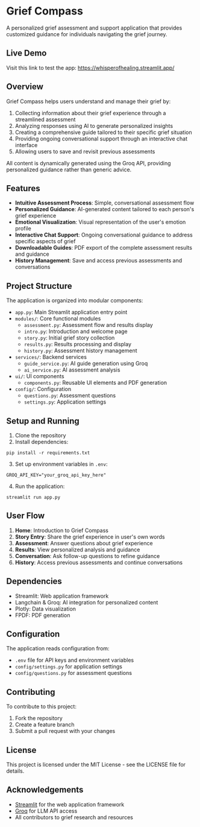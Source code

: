 # Grief Compass

A personalized grief assessment and support application that provides customized guidance for individuals navigating the grief journey.

## Live Demo

Visit this link to test the app: https://whisperofhealing.streamlit.app/

## Overview

Grief Compass helps users understand and manage their grief by:

1. Collecting information about their grief experience through a streamlined assessment
2. Analyzing responses using AI to generate personalized insights
3. Creating a comprehensive guide tailored to their specific grief situation
4. Providing ongoing conversational support through an interactive chat interface
5. Allowing users to save and revisit previous assessments

All content is dynamically generated using the Groq API, providing personalized guidance rather than generic advice.

## Features

- **Intuitive Assessment Process**: Simple, conversational assessment flow
- **Personalized Guidance**: AI-generated content tailored to each person's grief experience
- **Emotional Visualization**: Visual representation of the user's emotion profile
- **Interactive Chat Support**: Ongoing conversational guidance to address specific aspects of grief
- **Downloadable Guides**: PDF export of the complete assessment results and guidance
- **History Management**: Save and access previous assessments and conversations

## Project Structure

The application is organized into modular components:

- `app.py`: Main Streamlit application entry point
- `modules/`: Core functional modules
  - `assessment.py`: Assessment flow and results display
  - `intro.py`: Introduction and welcome page
  - `story.py`: Initial grief story collection
  - `results.py`: Results processing and display
  - `history.py`: Assessment history management
- `services/`: Backend services
  - `guide_service.py`: AI guide generation using Groq
  - `ai_service.py`: AI assessment analysis
- `ui/`: UI components
  - `components.py`: Reusable UI elements and PDF generation
- `config/`: Configuration
  - `questions.py`: Assessment questions
  - `settings.py`: Application settings

## Setup and Running

1. Clone the repository
2. Install dependencies:
```
pip install -r requirements.txt
```
3. Set up environment variables in `.env`:
```
GROQ_API_KEY="your_groq_api_key_here"
```
4. Run the application:
```
streamlit run app.py
```

## User Flow

1. **Home**: Introduction to Grief Compass
2. **Story Entry**: Share the grief experience in user's own words
3. **Assessment**: Answer questions about grief experience
4. **Results**: View personalized analysis and guidance
5. **Conversation**: Ask follow-up questions to refine guidance
6. **History**: Access previous assessments and continue conversations

## Dependencies

- Streamlit: Web application framework
- Langchain & Groq: AI integration for personalized content
- Plotly: Data visualization
- FPDF: PDF generation

## Configuration

The application reads configuration from:
- `.env` file for API keys and environment variables
- `config/settings.py` for application settings
- `config/questions.py` for assessment questions

## Contributing

To contribute to this project:
1. Fork the repository
2. Create a feature branch
3. Submit a pull request with your changes

## License

This project is licensed under the MIT License - see the LICENSE file for details.

## Acknowledgements

- [Streamlit](https://streamlit.io/) for the web application framework
- [Groq](https://groq.com/) for LLM API access
- All contributors to grief research and resources
